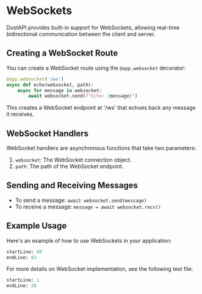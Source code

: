 # WebSockets

DustAPI provides built-in support for WebSockets, allowing real-time bidirectional communication between the client and server.

## Creating a WebSocket Route

You can create a WebSocket route using the `@app.websocket` decorator:

```python
@app.websocket('/ws')
async def echo(websocket, path):
    async for message in websocket:
        await websocket.send(f"Echo: {message}")
```

This creates a WebSocket endpoint at '/ws' that echoes back any message it receives.

## WebSocket Handlers

WebSocket handlers are asynchronous functions that take two parameters:

1. `websocket`: The WebSocket connection object.
2. `path`: The path of the WebSocket endpoint.

## Sending and Receiving Messages

- To send a message: `await websocket.send(message)`
- To receive a message: `message = await websocket.recv()`

## Example Usage

Here's an example of how to use WebSockets in your application:

```python:examples/sample_dust_app/app.py
startLine: 80
endLine: 83
```

For more details on WebSocket implementation, see the following test file:

```python:tests/test_websockets.py
startLine: 1
endLine: 28
```


